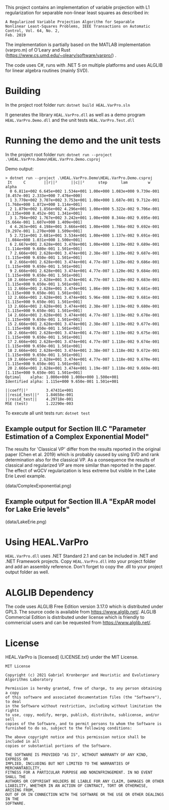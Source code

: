 ﻿This project contains an implementation of variable projection with L1 regularization 
for separable non-linear least squares as described in: 

```Guang-Yong Chen, Min Gan, C.L. Philip Chen, Han-Xiong Li: 
A Regularized Variable Projection Algorithm for Separable 
Nonlinear Least-Squares Problems, IEEE Transactions on Automatic Control, Vol. 64, No. 2,
Feb. 2019
```

The implementation is partially based on the MATLAB implementation (varpro.m) of O'Leary and Rust (https://www.cs.umd.edu/~oleary/software/varpro/) . 

The code uses C#, runs with .NET 5 on multiple platforms and uses ALGLIB for linear algebra routines (mainly SVD).

# Building 

In the project root folder run:
```dotnet build HEAL.VarPro.sln```

It generates the library ```HEAL.VarPro.dll``` as well as a demo program ```HEAL.VarPro.Demo.dll``` and the unit tests ```HEAL.VarPro.Test.dll```

# Running the demo and the unit tests

In the project root folder run:
```dotnet run --project .\HEAL.VarPro.Demo\HEAL.VarPro.Demo.csproj```

Demo output:
```
> dotnet run --project .\HEAL.VarPro.Demo\HEAL.VarPro.Demo.csproj
 It     C        ||r||²      ||c||²      step      lam         w                 alpha
  0 6.811e+002 6.645e+002 1.534e+001 1.00e+000 1.083e+000 9.739e-001 [8.457e-001 2.333e+000 7.476e+000]
  1 3.770e+002 3.707e+002 3.753e+001 1.00e+000 1.687e-001 9.712e-001 [1.768e+000 1.872e+000 1.114e+001]
  2 1.879e+002 1.856e+002 4.296e+001 1.00e+000 5.322e-002 9.706e-001 [2.135e+000 8.452e-001 1.341e+001]
  3 1.794e+002 1.767e+002 3.242e+001 1.00e+000 8.344e-002 9.695e-001 [5.664e-001 1.607e+000 1.409e+001]
  4 4.263e+001 4.198e+001 3.666e+001 1.00e+000 1.766e-002 9.692e-001 [9.297e-001 1.270e+000 1.509e+001]
  5 2.721e+001 2.681e+001 3.534e+001 1.00e+000 1.137e-002 9.691e-001 [1.084e+000 1.031e+000 1.500e+001]
  6 2.667e+001 2.628e+001 3.478e+001 1.00e+000 1.120e-002 9.689e-001 [1.114e+000 9.680e-001 1.501e+001]
  7 2.666e+001 2.628e+001 3.474e+001 2.38e-007 1.120e-002 9.687e-001 [1.115e+000 9.650e-001 1.501e+001]
  8 2.666e+001 2.628e+001 3.474e+001 4.77e-007 1.120e-002 9.686e-001 [1.115e+000 9.650e-001 1.501e+001]
  9 2.666e+001 2.628e+001 3.474e+001 4.77e-007 1.120e-002 9.684e-001 [1.115e+000 9.650e-001 1.501e+001]
 10 2.666e+001 2.628e+001 3.474e+001 4.77e-007 1.120e-002 9.683e-001 [1.115e+000 9.650e-001 1.501e+001]
 11 2.666e+001 2.628e+001 3.474e+001 1.86e-009 1.119e-002 9.681e-001 [1.115e+000 9.650e-001 1.501e+001]
 12 2.666e+001 2.628e+001 3.474e+001 5.96e-008 1.119e-002 9.681e-001 [1.115e+000 9.650e-001 1.501e+001]
 13 2.666e+001 2.628e+001 3.474e+001 2.38e-007 1.119e-002 9.680e-001 [1.115e+000 9.650e-001 1.501e+001]
 14 2.666e+001 2.628e+001 3.474e+001 4.77e-007 1.119e-002 9.678e-001 [1.115e+000 9.650e-001 1.501e+001]
 15 2.666e+001 2.628e+001 3.474e+001 2.38e-007 1.119e-002 9.677e-001 [1.115e+000 9.650e-001 1.501e+001]
 16 2.666e+001 2.628e+001 3.474e+001 4.77e-007 1.119e-002 9.675e-001 [1.115e+000 9.650e-001 1.501e+001]
 17 2.666e+001 2.628e+001 3.474e+001 4.77e-007 1.118e-002 9.674e-001 [1.115e+000 9.650e-001 1.501e+001]
 18 2.666e+001 2.628e+001 3.474e+001 2.38e-007 1.118e-002 9.672e-001 [1.115e+000 9.650e-001 1.501e+001]
 19 2.666e+001 2.628e+001 3.474e+001 4.77e-007 1.118e-002 9.670e-001 [1.115e+000 9.650e-001 1.501e+001]
 20 2.666e+001 2.628e+001 3.474e+001 1.19e-007 1.118e-002 9.669e-001 [1.115e+000 9.650e-001 1.501e+001]
Optimal    alpha: 1.000e+000 1.000e+000 1.500e+001
Identified alpha: 1.115e+000 9.650e-001 1.501e+001

||coeff||²        3.47431e+001
||resid_test||²   1.84658e-001
||resid_test||    4.29718e-001
MSE (test)        1.22290e-003
```

To execute all unit tests run:
```dotnet test```

## Example output for Section III.C "Parameter Estimation of a Complex Exponential Model"
The results for 'Classical VP' differ from the results reported in the original paper (Chen et al. 2019) which is probably caused by using SVD and rank determination also for the classical VP. As a consequence the results of classical and regularized VP are more similar than reported in the paper. The effect of wGCV regularization is less extreme but visible in the Lake Erie Level example.

(data/ComplexExponential.png)

## Example output for Section III.A "ExpAR model for Lake Erie levels"
(data/LakeErie.png)


# Using HEAL.VarPro
```HEAL.VarPro.dll``` uses .NET Standard 2.1 and can be included in .NET and .NET Framework projects.
Copy ```HEAL.VarPro.dll``` into your project folder and add an assembly reference. Don't forget to copy the .dll to your project output folder as well.

# ALGLIB Dependency
The code uses ALGLIB Free Edition version 3.17.0 which is distributed under GPL3. The source code is available from https://www.alglib.net/.
ALGLIB Commercial Edition is distributed under license which is friendly to commericial users and can be requested from https://www.alglib.net/.

# License
HEAL.VarPro is [licensed] {LICENSE.txt} under the MIT License.

```
MIT License

Copyright (c) 2021 Gabriel Kronberger and Heuristic and Evolutionary Algorithms Laboratory

Permission is hereby granted, free of charge, to any person obtaining a copy
of this software and associated documentation files (the "Software"), to deal
in the Software without restriction, including without limitation the rights
to use, copy, modify, merge, publish, distribute, sublicense, and/or sell
copies of the Software, and to permit persons to whom the Software is
furnished to do so, subject to the following conditions:

The above copyright notice and this permission notice shall be included in all
copies or substantial portions of the Software.

THE SOFTWARE IS PROVIDED "AS IS", WITHOUT WARRANTY OF ANY KIND, EXPRESS OR
IMPLIED, INCLUDING BUT NOT LIMITED TO THE WARRANTIES OF MERCHANTABILITY,
FITNESS FOR A PARTICULAR PURPOSE AND NONINFRINGEMENT. IN NO EVENT SHALL THE
AUTHORS OR COPYRIGHT HOLDERS BE LIABLE FOR ANY CLAIM, DAMAGES OR OTHER
LIABILITY, WHETHER IN AN ACTION OF CONTRACT, TORT OR OTHERWISE, ARISING FROM,
OUT OF OR IN CONNECTION WITH THE SOFTWARE OR THE USE OR OTHER DEALINGS IN THE
SOFTWARE.
```
